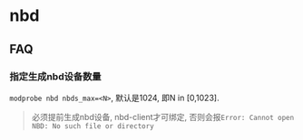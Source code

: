# nbd

## FAQ
### 指定生成nbd设备数量
`modprobe nbd nbds_max=<N>`, 默认是1024, 即N in [0,1023].

> 必须提前生成nbd设备, nbd-client才可绑定, 否则会报`Error: Cannot open NBD: No such file or directory`